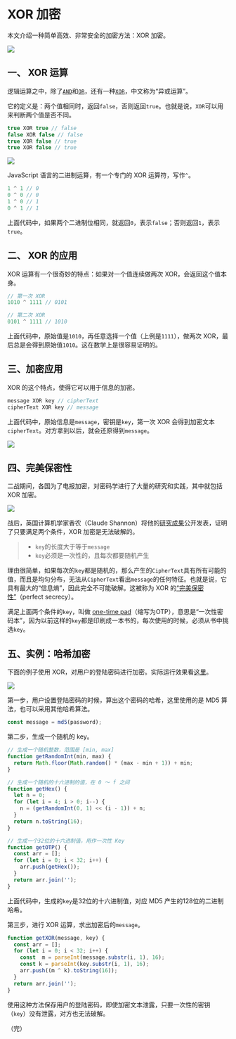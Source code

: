 # XOR 加密

本文介绍一种简单高效、非常安全的加密方法：XOR 加密。

![](http://www.ruanyifeng.com/blogimg/asset/2017/bg2017053107.jpg)

## 一、 XOR 运算

逻辑运算之中，除了[`AND`](https://en.wikipedia.org/wiki/Logical_conjunction)和[`OR`](https://en.wikipedia.org/wiki/Logical_disjunction)，还有一种[`XOR`](https://zh.wikipedia.org/wiki/%E9%80%BB%E8%BE%91%E5%BC%82%E6%88%96)，中文称为“异或运算”。

它的定义是：两个值相同时，返回`false`，否则返回`true`。也就是说，`XOR`可以用来判断两个值是否不同。

```javascript
true XOR true // false
false XOR false // false
true XOR false // true
true XOR false // true
```

![](http://www.ruanyifeng.com/blogimg/asset/2017/bg2017053102.jpg)

JavaScript 语言的二进制运算，有一个专门的 XOR 运算符，写作`^`。

```javascript
1 ^ 1 // 0
0 ^ 0 // 0
1 ^ 0 // 1
0 ^ 1 // 1
```

上面代码中，如果两个二进制位相同，就返回`0`，表示`false`；否则返回`1`，表示`true`。

## 二、 XOR 的应用

XOR 运算有一个很奇妙的特点：如果对一个值连续做两次 XOR，会返回这个值本身。

```javascript
// 第一次 XOR
1010 ^ 1111 // 0101

// 第二次 XOR
0101 ^ 1111 // 1010
```

上面代码中，原始值是`1010`，再任意选择一个值（上例是`1111`），做两次 XOR，最后总是会得到原始值`1010`。这在数学上是很容易证明的。

## 三、加密应用

XOR 的这个特点，使得它可以用于信息的加密。

```javascript
message XOR key // cipherText
cipherText XOR key // message
```

上面代码中，原始信息是`message`，密钥是`key`，第一次 XOR 会得到加密文本`cipherText`。对方拿到以后，就会还原得到`message`。

![](http://www.ruanyifeng.com/blogimg/asset/2017/bg2017053106.gif)

## 四、完美保密性

二战期间，各国为了电报加密，对密码学进行了大量的研究和实践，其中就包括 XOR 加密。

![](http://www.ruanyifeng.com/blogimg/asset/2017/bg2017053103.jpg)

战后，英国计算机学家香农（Claude Shannon）将他的[研究成果](https://en.wikipedia.org/wiki/One-time_pad#Perfect_secrecy)公开发表，证明了只要满足两个条件，XOR 加密是无法破解的。

> - `key`的长度大于等于`message`
> - `key`必须是一次性的，且每次都要随机产生

理由很简单，如果每次的`key`都是随机的，那么产生的`CipherText`具有所有可能的值，而且是均匀分布，无法从`CipherText`看出`message`的任何特征。也就是说，它具有最大的“信息熵”，因此完全不可能破解。这被称为 XOR 的[“完美保密性”](https://zh.wikipedia.org/wiki/%E5%AE%8C%E5%96%84%E4%BF%9D%E5%AF%86%E6%80%A7)（perfect secrecy）。

满足上面两个条件的`key`，叫做 [one-time pad](https://en.wikipedia.org/wiki/One-time_pad)（缩写为OTP），意思是“一次性密码本”，因为以前这样的`key`都是印刷成一本书的，每次使用的时候，必须从书中挑选`key`。

## 五、实例：哈希加密

下面的例子使用 XOR，对用户的登陆密码进行加密。实际运行效果看[这里](https://www.webpackbin.com/bins/-KlJDPHf6IgYNNm9IcK6)。

[![](http://www.ruanyifeng.com/blogimg/asset/2017/bg2017053105.png)](https://www.webpackbin.com/bins/-KlJDPHf6IgYNNm9IcK6)

第一步，用户设置登陆密码的时候，算出这个密码的哈希，这里使用的是 MD5 算法，也可以采用其他哈希算法。

```javascript
const message = md5(password);
```

第二步，生成一个随机的 key。

```javascript
// 生成一个随机整数，范围是 [min, max]
function getRandomInt(min, max) {
  return Math.floor(Math.random() * (max - min + 1)) + min;
}

// 生成一个随机的十六进制的值，在 0 ～ f 之间 
function getHex() {
  let n = 0;
  for (let i = 4; i > 0; i--) {
    n = (getRandomInt(0, 1) << (i - 1)) + n;
  }
  return n.toString(16);
}

// 生成一个32位的十六进制值，用作一次性 Key
function getOTP() {
  const arr = [];
  for (let i = 0; i < 32; i++) {
    arr.push(getHex());
  }
  return arr.join('');
}
```

上面代码中，生成的`key`是32位的十六进制值，对应 MD5 产生的128位的二进制哈希。

第三步，进行 XOR 运算，求出加密后的`message`。

```javascript
function getXOR(message, key) {
  const arr = [];
  for (let i = 0; i < 32; i++) {
    const  m = parseInt(message.substr(i, 1), 16);
    const k = parseInt(key.substr(i, 1), 16);
    arr.push((m ^ k).toString(16));
  }
  return arr.join('');
}
```

使用这种方法保存用户的登陆密码，即使加密文本泄露，只要一次性的密钥（`key`）没有泄露，对方也无法破解。

（完）
